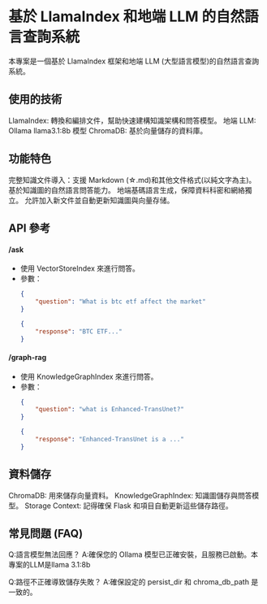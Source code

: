 # 基於 LlamaIndex 和地端 LLM 的自然語言查詢系統
本專案是一個基於 LlamaIndex 框架和地端 LLM (大型語言模型)的自然語言查詢系統。

## 使用的技術
LlamaIndex: 轉換和編排文件，幫助快速建構知識架構和問答模型。
地端 LLM: Ollama llama3.1:8b 模型
ChromaDB: 基於向量儲存的資料庫。

## 功能特色
完整知識文件導入：支援 Markdown (☆.md)和其他文件格式(以純文字為主)。
基於知識圖的自然語言問答能力。
地端基碼語言生成，保障資料科密和網絡獨立。
允許加入新文件並自動更新知識圖與向量存储。

## API 參考
#### /ask
* 使用 VectorStoreIndex 來進行問答。
* 參數：
    ```JSON
    {
        "question": "What is btc etf affect the market"
    }
    ```
    ```JSON
    {
        "response": "BTC ETF..."
    }
    ```
#### /graph-rag
* 使用 KnowledgeGraphIndex 來進行問答。
* 參數：
    ```JSON
    {
        "question": "what is Enhanced-TransUnet?"
    }
    ```
    ```JSON
    {
        "response": "Enhanced-TransUnet is a ..."
    }
    ```
## 資料儲存
ChromaDB: 用來儲存向量資料。
KnowledgeGraphIndex: 知識圖儲存與問答模型。
Storage Context: 記得確保 Flask 和項目自動更新這些儲存路徑。

## 常見問題 (FAQ)
Q:語言模型無法回應？
A:確保您的 Ollama 模型已正確安裝，且服務已啟動。本專案的LLM是llama 3.1:8b

Q:路徑不正確導致儲存失敗？
A:確保設定的 persist_dir 和 chroma_db_path 是一致的。
